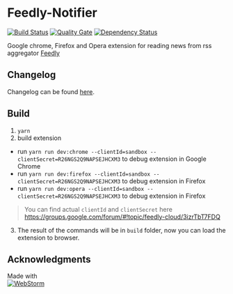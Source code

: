 Feedly-Notifier
===============

[![Build Status](https://travis-ci.org/olsh/Feedly-Notifier.svg?branch=master)](https://travis-ci.org/olsh/Feedly-Notifier)
[![Quality Gate](https://sonarqube.com/api/badges/gate?key=feedly-notifier)](https://sonarqube.com/dashboard/index/feedly-notifier)
[![Dependency Status](https://gemnasium.com/badges/github.com/olsh/Feedly-Notifier.svg)](https://gemnasium.com/github.com/olsh/Feedly-Notifier)

Google chrome, Firefox and Opera extension for reading news from rss aggregator [Feedly](https://feedly.com)

## Changelog

Changelog can be found [here](https://github.com/olsh/Feedly-Notifier/releases).

## Build

1. `yarn`
2. build extension
* run `yarn run dev:chrome --clientId=sandbox --clientSecret=R26NGS2Q9NAPSEJHCXM3` to debug extension in Google Chrome
* run `yarn run dev:firefox --clientId=sandbox --clientSecret=R26NGS2Q9NAPSEJHCXM3` to debug extension in Firefox
* run `yarn run dev:opera --clientId=sandbox --clientSecret=R26NGS2Q9NAPSEJHCXM3` to debug extension in Firefox

> You can find actual `clientId` and `clientSecret` here https://groups.google.com/forum/#!topic/feedly-cloud/3izrTbT7FDQ

3. The result of the commands will be in `build` folder, now you can load the extension to browser.

## Acknowledgments

Made with  
[![WebStorm](https://github.com/olsh/Feedly-Notifier/raw/master/logos/ws-logo.png)](https://www.jetbrains.com/webstorm/)
